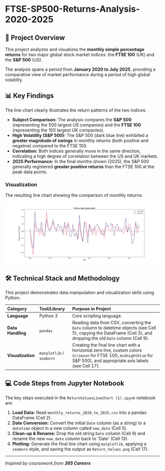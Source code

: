 # FTSE-SP500-Returns-Analysis-2020-2025

## 📌 Project Overview

This project analyzes and visualizes the **monthly simple percentage returns** for two major global stock market indices: the **FTSE 100** (UK) and the **S&P 500** (US).

The analysis spans a period from **January 2020 to July 2025**, providing a comparative view of market performance during a period of high global volatility.

## 📊 Key Findings

The line chart clearly illustrates the return patterns of the two indices:

* **Subject Comparison:** The analysis compares the **S&P 500** (representing the 500 largest US companies) and the **FTSE 100** (representing the 100 largest UK companies).
* **High Volatility (S&P 500):** The S&P 500 (dark blue line) exhibited a **greater magnitude of swings** in monthly returns (both positive and negative) compared to the FTSE 100.
* **Correlation:** Both indices generally move in the same direction, indicating a high degree of correlation between the US and UK markets.
* **2025 Performance:** In the final months shown (2025), the S&P 500 generally registered **greater positive returns** than the FTSE 100 at the peak data points.

### Visualization

The resulting line chart showing the comparison of monthly returns:

![FTSE vs S&P 500 Monthly Returns 2020-2025](Return_Values.png)

## 🛠️ Technical Stack and Methodology

This project demonstrates data manipulation and visualization skills using Python.

| Category | Tool/Library | Purpose in Project |
| :--- | :--- | :--- |
| **Language** | Python 3 | Core scripting language. |
| **Data Handling** | `pandas` | Reading data from CSV, converting the `Date` column to datetime objects (see Cell 5), copying the DataFrame (Cell 3), and dropping the old `Date` column (Cell 9). |
| **Visualization** | `matplotlib` / `seaborn` | Creating the final line chart with a horizontal zero line, custom colors (`crimson` for FTSE 100, `midnightblue` for S&P 500), and appropriate axis labels (see Cell 17). |

## 💻 Code Steps from Jupyter Notebook

The key steps executed in the `ReturnValuesLineChart (1).ipynb` notebook are:

1.  **Load Data:** Read `monthly_returns_2020_to_2025.csv` into a pandas DataFrame (Cell 2).
2.  **Date Conversion:** Convert the initial `Date` column (as a string) to a `datetime` object in a new column called `new_date` (Cell 5).
3.  **Clean-up & Rename:** Drop the old string `Date` column (Cell 9) and rename the new `new_date` column back to 'Date' (Cell 13).
4.  **Plotting:** Generate the final line chart using `matplotlib`, applying a `seaborn` style, and saving the output as `Return_Values.png` (Cell 17).

---
*Inspired by coursework from **365 Careers***
